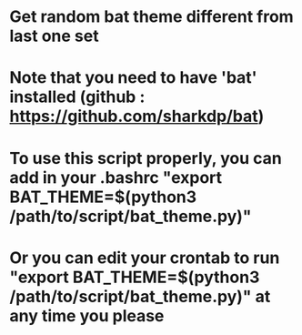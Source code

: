 # Get random bat theme different from last one set
# Note that you need to have 'bat' installed (github : https://github.com/sharkdp/bat)
# To use this script properly, you can add in your .bashrc "export BAT_THEME=$(python3 /path/to/script/bat_theme.py)"
# Or you can edit your crontab to run "export BAT_THEME=$(python3 /path/to/script/bat_theme.py)" at any time you please
